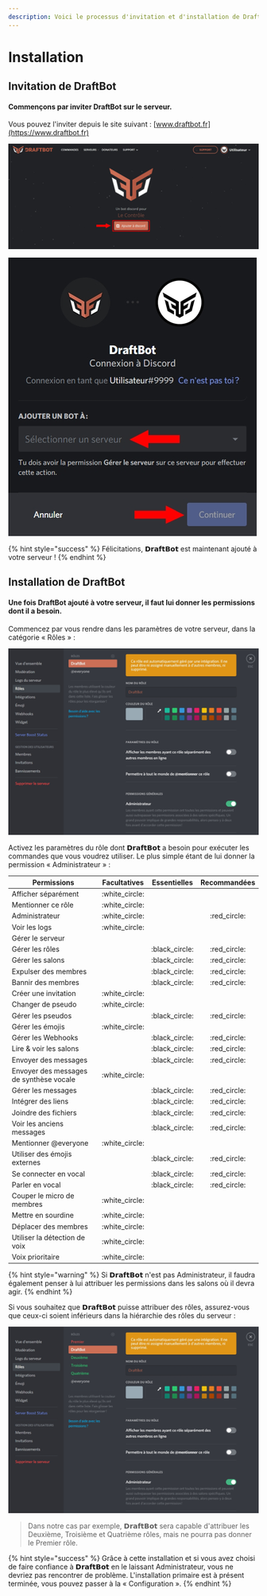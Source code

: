 ```yaml
---
description: Voici le processus d'invitation et d'installation de DraftBot.
---
```


# Installation

## Invitation de **DraftBot**

#### Commençons par inviter **DraftBot** sur le serveur.

Vous pouvez l'inviter depuis le site suivant : [www.draftbot.fr](https://www.draftbot.fr)

![Cliquez sur « Ajouter à Discord »](.gitbook/assets/invitationdraftbot.jpg)

![Connectez-vous si nécessaire puis choisissez votre serveur. Enfin, cliquez sur « Autoriser ».](.gitbook/assets/ajoutdraftbot.jpg)

{% hint style="success" %}
Félicitations, 𝗗𝗿𝗮𝗳𝘁𝗕𝗼𝘁 est maintenant ajouté à votre serveur !
{% endhint %}

## Installation de DraftBot

#### Une fois DraftBot ajouté à votre serveur, il faut lui donner les permissions dont il a besoin.

Commencez par vous rendre dans les paramètres de votre serveur, dans la catégorie « Rôles » :

![](.gitbook/assets/draftbot.jpg)

Activez les paramètres du rôle dont 𝗗𝗿𝗮𝗳𝘁𝗕𝗼𝘁 a besoin pour exécuter les commandes que vous voudrez utiliser. Le plus simple étant de lui donner la permission « Administrateur » :

| Permissions                             |   Facultatives  |   Essentielles  |  Recommandées |
| --------------------------------------- | :-------------: | :-------------: | :-----------: |
| Afficher séparément                     | :white\_circle: |                 |               |
| Mentionner ce rôle                      | :white\_circle: |                 |               |
| Administrateur                          | :white\_circle: |                 | :red\_circle: |
| Voir les logs                           | :white\_circle: |                 |               |
| Gérer le serveur                        |                 |                 |               |
| Gérer les rôles                         |                 | :black\_circle: | :red\_circle: |
| Gérer les salons                        |                 | :black\_circle: | :red\_circle: |
| Expulser des membres                    |                 | :black\_circle: | :red\_circle: |
| Bannir des membres                      |                 | :black\_circle: | :red\_circle: |
| Créer une invitation                    | :white\_circle: |                 |               |
| Changer de pseudo                       | :white\_circle: |                 |               |
| Gérer les pseudos                       |                 | :black\_circle: | :red\_circle: |
| Gérer les émojis                        | :white\_circle: |                 |               |
| Gérer les Webhooks                      |                 | :black\_circle: | :red\_circle: |
| Lire & voir les salons                  |                 | :black\_circle: | :red\_circle: |
| Envoyer des messages                    |                 | :black\_circle: | :red\_circle: |
| Envoyer des messages de synthèse vocale | :white\_circle: |                 |               |
| Gérer les messages                      |                 | :black\_circle: | :red\_circle: |
| Intégrer des liens                      |                 | :black\_circle: | :red\_circle: |
| Joindre des fichiers                    |                 | :black\_circle: | :red\_circle: |
| Voir les anciens messages               |                 | :black\_circle: | :red\_circle: |
| Mentionner @everyone                    | :white\_circle: |                 |               |
| Utiliser des émojis externes            |                 | :black\_circle: | :red\_circle: |
| Se connecter en vocal                   |                 | :black\_circle: | :red\_circle: |
| Parler en vocal                         |                 | :black\_circle: | :red\_circle: |
| Couper le micro de membres              | :white\_circle: |                 |               |
| Mettre en sourdine                      | :white\_circle: |                 |               |
| Déplacer des membres                    | :white\_circle: |                 |               |
| Utiliser la détection de voix           | :white\_circle: |                 |               |
| Voix prioritaire                        | :white\_circle: |                 |               |

{% hint style="warning" %}
Si 𝗗𝗿𝗮𝗳𝘁𝗕𝗼𝘁 n'est pas Administrateur, il faudra également penser à lui attribuer les permissions dans les salons où il devra agir.
{% endhint %}

Si vous souhaitez que 𝗗𝗿𝗮𝗳𝘁𝗕𝗼𝘁 puisse attribuer des rôles, assurez-vous que ceux-ci soient inférieurs dans la hiérarchie des rôles du serveur :

![DraftBot est positionné en dessous du rôle Premier dans la hiérarchie des rôles.](<.gitbook/assets/draftbot (1).jpg>)

> Dans notre cas par exemple, 𝗗𝗿𝗮𝗳𝘁𝗕𝗼𝘁 sera capable d'attribuer les Deuxième, Troisième et Quatrième rôles, mais ne pourra pas donner le Premier rôle.

{% hint style="success" %}
Grâce à cette installation et si vous avez choisi de faire confiance à 𝗗𝗿𝗮𝗳𝘁𝗕𝗼𝘁 en le laissant Administrateur, vous ne devriez pas rencontrer de problème. L'installation primaire est à présent terminée, vous pouvez passer à la « Configuration ».
{% endhint %}

